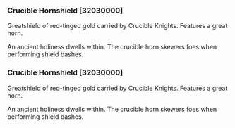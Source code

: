 ### Crucible Hornshield [32030000]

Greatshield of red-tinged gold carried by Crucible Knights. Features a great horn.

An ancient holiness dwells within. The crucible horn skewers foes when performing shield bashes.### Crucible Hornshield [32030000]

Greatshield of red-tinged gold carried by Crucible Knights. Features a great horn.

An ancient holiness dwells within. The crucible horn skewers foes when performing shield bashes.